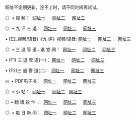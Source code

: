 <p>网址不定期更新，连不上时，请不同时间再试试。</p>
<p>◎   • 视 频： 
<a href="http://tv.punked.us/tv/" target="_blank">网址一</a> 　 
<a href="http://tv.photo-frame.com/9018.html" target="_blank">网址二</a> 　 
<a href="http://tv.punked.us/9449.html" target="_blank">网址三</a></p>
<p>◎   • 九 评.三 退：  
<a href="http://tv.punked.us/t/" target="_blank">网址一</a> 　 
<a href="http://tv.photo-frame.com/v/" target="_blank">网址二</a> 　 
<a href="http://tv.photo-frame.com/tt/" target="_blank">网址三</a> 　</p>
<p>  • (E2_视频/语音)《九 评》视频/语音: 
<a href="http://tv.punked.us/v/" target="_blank">网址一</a> 　 
<a href="http://tv.photo-frame.com/v/" target="_blank">网址二</a> 　 
<a href="http://tv.photo-frame.com/v/" target="_blank">网址三</a></p>
<p>◎   • 三 退 管 道...退 党 网：  
<a href="http://tv.punked.us/go/8/" target="_blank">网址一</a> 　 
<a href="http://tv.photo-frame.com/go/8/" target="_blank">网址二</a> 　 
<a href="http://tv.photo-frame.com/go/8/" target="_blank">网址三</a></p>
<p>  • (F1) 三 退 管 道(一)： 
<a href="http://tv.punked.us/d/" target="_blank">网址一</a> 　 
<a href="http://tv.photo-frame.com/d/" target="_blank">网址二</a> 　 
<a href="http://tv.photo-frame.com/d/" target="_blank">网址三</a></p>
<p>  • (F2)三 退 管 道(二)： 
<a href="http://tv.punked.us/dd/" target="_blank">网址一</a> 　 
<a href="http://tv.photo-frame.com/dd/" target="_blank">网址二</a> 　 
<a href="http://tv.photo-frame.com/dd/" target="_blank">网址三</a></p>
<p>◎   • PDF电子书：  
<a href="http://tv.punked.us/p/" target="_blank">网址一</a> 　 
<a href="http://tv.photo-frame.com/p/" target="_blank">网址二</a> 　 
<a href="http://tv.photo-frame.com/p/" target="_blank">网址三</a></p>
<p>◎ </span>  •  小 站：  
<a href="http://tv.punked.us/" target="_blank">网址一</a> 　 
<a href="http://tv.photo-frame.com/" target="_blank">网址二</a>   
<a href="http://tv.photo-frame.com/" target="_blank">网址三</a></p>
<p>◎  • 翻 墙 软 件 ：  
<a href="http://tv.punked.us/f/" target="_blank">网址一</a> 　 
<a href="http://tv.photo-frame.com/ff/" target="_blank">网址二</a> 　 
<a href="http://tv.photo-frame.com/f/" target="_blank">网址三</a></p>
<p>◎ </span>  • 每 日 新 闻：  
<a href="http://tv.punked.us/day/" target="_blank">网址一</a> 　 
<a href="http://tv.photo-frame.com/day/" target="_blank">网址二</a> 　 
<a href="http://tv.photo-frame.com/day/" target="_blank">网址三</a></p>
